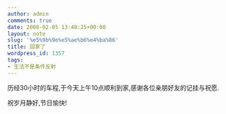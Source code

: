 ```yaml
---
author: admin
comments: true
date: 2008-02-05 13:48:25+00:00
layout: note
slug: '%e5%9b%9e%e5%ae%b6%e4%ba%86'
title: 回家了
wordpress_id: 1357
tags:
- 生活不是条件反射
---
```


历经30小时的车程,于今天上午10点顺利到家,感谢各位亲朋好友的记挂与祝愿.

祝岁月静好,节日愉快!
